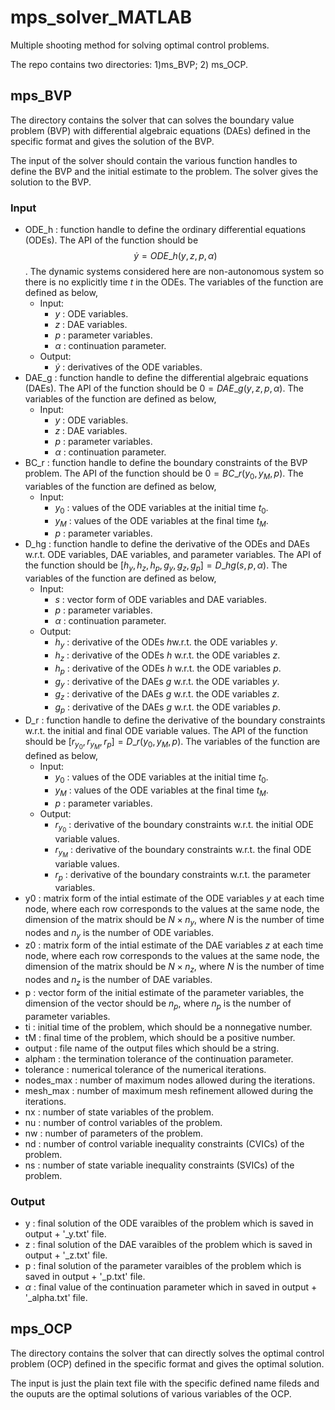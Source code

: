 <script type="text/javascript" src="http://cdn.mathjax.org/mathjax/latest/MathJax.js?config=default"></script>

# mps_solver_MATLAB

Multiple shooting method for solving optimal control problems.

The repo contains two directories: 1)ms_BVP; 2) ms_OCP.

## mps_BVP

The directory contains the solver that can solves the boundary value problem (BVP) with differential algebraic equations (DAEs) defined in the specific format and gives the solution of the BVP.

The input of the solver should contain the various function handles to define the BVP and the initial estimate to the problem. The solver gives the solution to the BVP.

### Input

* ODE_h : function handle to define the ordinary differential equations (ODEs). The API of the function should be $$\dot{y} = ODE\_h(y, z, p, \alpha)$$. The dynamic systems considered here are non-autonomous system so there is no explicitly time $t$ in the ODEs. The variables of the function are defined as below,
  * Input:
     * $y$ : ODE variables.
     * $z$ : DAE variables.
     * $p$ : parameter variables.
     * $\alpha$ : continuation parameter.
  * Output:
    * $\dot{y}$ : derivatives of the ODE variables.
* DAE_g : function handle to define the differential algebraic equations (DAEs). The API of the function should be $0 = DAE\_g(y, z, p, \alpha)$. The variables of the function are defined as below, 
  * Input:
    * $y$ : ODE variables.
    * $z$ : DAE variables.
    * $p$ : parameter variables.
    * $\alpha$ : continuation parameter.
* BC_r : function handle to define the boundary constraints of the BVP problem. The API of the function should be $0 = BC{\_}r(y_{0}, y_{M}, p)$. The variables of the function are defined as below,
  * Input:
    * $y_{0}$ : values of the ODE variables at the initial time $t_{0}$.
    * $y_{M}$ : values of the ODE variables at the final time $t_{M}$.
    * $p​$ : parameter variables.
* D_hg : function handle to define the derivative of the ODEs and DAEs w.r.t. ODE variables, DAE variables, and parameter variables. The API of the function should be $[h_{y}, h_{z}, h_{p}, g_{y}, g_{z}, g_{p}] = D{\_}hg(s, p, \alpha)​$. The variables of the function are defined as below,
  * Input:
    * $s$ : vector form of ODE variables and DAE variables.
    * $p$ : parameter variables.
    * $\alpha$ : continuation parameter.
  * Output:
    * $h_y​$ : derivative of the ODEs $h​$ w.r.t. the ODE variables $y​$.
    * $h_z$ : derivative of the ODEs $h$ w.r.t. the ODE variables $z$.
    * $h_p$ : derivative of the ODEs $h$ w.r.t. the ODE variables $p$.
    * $g_y$ : derivative of the DAEs $g$ w.r.t. the ODE variables $y$.
    * $g_z$ : derivative of the DAEs $g$ w.r.t. the ODE variables $z$.
    * $g_p$ : derivative of the DAEs $g$ w.r.t. the ODE variables $p$.
* D_r : function handle to define the derivative of the boundary constraints w.r.t. the initial and final ODE variable values. The API of the function should be $[r_{y_{0}}, r_{y_{M}}, r_{p}] = D{\_}r(y_{0}, y_{M}, p)​$. The variables of the function are defined as below,
  * Input:
    * $y_{0}$ : values of the ODE variables at the initial time $t_{0}$.
    * $y_{M}$ : values of the ODE variables at the final time $t_{M}$.
    * $p$ : parameter variables.
  * Output:
    * $r_{y_{0}}$ : derivative of the boundary constraints w.r.t. the initial ODE variable values.
    * $r_{y_{M}}$ : derivative of the boundary constraints w.r.t. the final ODE variable values.
    * $r_{p}$ : derivative of the boundary constraints w.r.t. the parameter variables.
* y0 : matrix form of the intial estimate of the ODE variables $y$ at each time node, where each row corresponds to the values at the same node, the dimension of the matrix should be $N \times n_{y}$, where $N$ is the number of time nodes and $n_{y}$ is the number of ODE variables.
*  z0​ :  matrix form of the intial estimate of the DAE variables $z$ at each time node, where each row corresponds to the values at the same node, the dimension of the matrix should be $N \times n_{z}$, where $N$ is the number of time nodes and $n_{z}$ is the number of DAE variables.
* p​ : vector form of the initial estimate of the parameter variables, the dimension of the vector should be $n_{p}​$, where $n_{p}​$ is the number of parameter variables.
* ti : initial time of the problem, which should be a nonnegative number.
* tM : final time of the problem, which should be a positive number.
* output : file name of the output files which should be a string.
* alpham : the termination tolerance of the continuation parameter.
* tolerance : numerical tolerance of the numerical iterations.
* nodes_max : number of maximum nodes allowed during the iterations.
* mesh_max : number of maximum mesh refinement allowed during the iterations.
* nx : number of state variables of the problem.
* nu : number of control variables of the problem.
* nw : number of parameters of the problem.
* nd : number of control variable inequality constraints (CVICs) of the problem.
* ns : number of state variable inequality constraints (SVICs) of the problem.

### Output

* y : final solution of the ODE varaibles of the problem which is saved in output + '_y.txt' file.
* z : final solution of the DAE varaibles of the problem which is saved in output + '_z.txt' file.
* p : final solution of the parameter varaibles of the problem which is saved in output + '_p.txt' file.
* $\alpha$ : final value of the continuation parameter which in saved in output + '_alpha.txt' file.

## mps_OCP

The directory contains the solver that can directly solves the optimal control problem (OCP) defined in the specific format and gives the optimal solution.

The input is just the plain text file with the specific defined name fileds and the ouputs are the optimal solutions of various variables of the OCP.